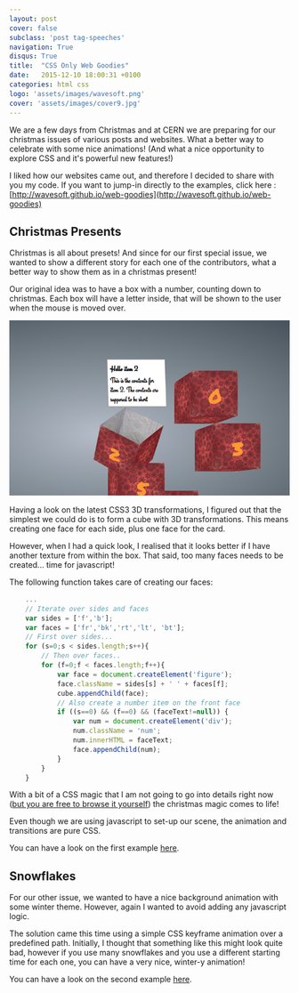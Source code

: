 ```yaml
---
layout: post
cover: false
subclass: 'post tag-speeches'
navigation: True
disqus: True
title:  "CSS Only Web Goodies"
date:   2015-12-10 18:00:31 +0100
categories: html css
logo: 'assets/images/wavesoft.png'
cover: 'assets/images/cover9.jpg'
---
```


We are a few days from Christmas and at CERN we are preparing for our christmas issues of various posts and websites. What a better way to celebrate with some nice animations! (And what a nice opportunity to explore CSS and it's powerful new features!)

I liked how our websites came out, and therefore I decided to share with you my code. If you want to jump-in directly to the examples, click here : [http://wavesoft.github.io/web-goodies](http://wavesoft.github.io/web-goodies)

## Christmas Presents

Christmas is all about presets! And since for our first special issue, we wanted to show a different story for each one of the contributors, what a better way to show them as in a christmas present!

Our original idea was to have a box with a number, counting down to christmas. Each box will have a letter inside, that will be shown to the user when the mouse is moved over.

<img src="/assets/images/story-boxes.png" alt="Story Boxes" />

Having a look on the latest CSS3 3D transformations, I figured out that the simplest we could do is to form a cube with 3D transformations. This means creating one face for each side, plus one face for the card.

However, when I had a quick look, I realised that it looks better if I have another texture from within the box. That said, too many faces needs to be created... time for javascript!

The following function takes care of creating our faces:

```javascript
    ...
    // Iterate over sides and faces
    var sides = ['f','b'];
    var faces = ['fr','bk','rt','lt', 'bt'];
    // First over sides...
    for (s=0;s < sides.length;s++){
        // Then over faces..
        for (f=0;f < faces.length;f++){
            var face = document.createElement('figure');
            face.className = sides[s] + ' ' + faces[f];
            cube.appendChild(face);
            // Also create a number item on the front face
            if ((s==0) && (f==0) && (faceText!=null)) {
                var num = document.createElement('div');
                num.className = 'num';
                num.innerHTML = faceText;
                face.appendChild(num);
            }
        }
    }
```

With a bit of a CSS magic that I am not going to go into details right now ([but you are free to browse it yourself](https://github.com/wavesoft/web-goodies/blob/master/christmas-boxes/res/christmas-cubes.less)) the christmas magic comes to life!

Even though we are using javascript to set-up our scene, the animation and transitions are pure CSS.

You can have a look on the first example [here](http://wavesoft.github.io/web-goodies/christmas-boxes/).

## Snowflakes

For our other issue, we wanted to have a nice background animation with some winter theme. However, again I wanted to avoid adding any javascript logic. 

The solution came this time using a simple CSS keyframe animation over a predefined path. Initially, I thought that something like this might look quite bad, however if you use many snowflakes and you use a different starting time for each one, you can have a very nice, winter-y animation!

You can have a look on the second example [here](http://wavesoft.github.io/web-goodies/let-it-snow/).




